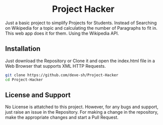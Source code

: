 # <div align='center'>Project Hacker</div>

Just a basic project to simplify Projects for Students. Instead of Searching on Wikipedia for a topic and calculating the number of Paragraphs to fit in. This web app does it for them. Using the Wikipedia API.

## Installation

Just download the Repository or Clone it and open the index.html file in a Web Browser that supports XML HTTP Requests.

```bash
git clone https://github.com/deve-sh/Project-Hacker
cd Project-Hacker
```

## License and Support

No License is attatched to this project. However, for any bugs and support, just raise an issue in the Repository. For making a change in the repository, make the appropriate changes and start a Pull Request.